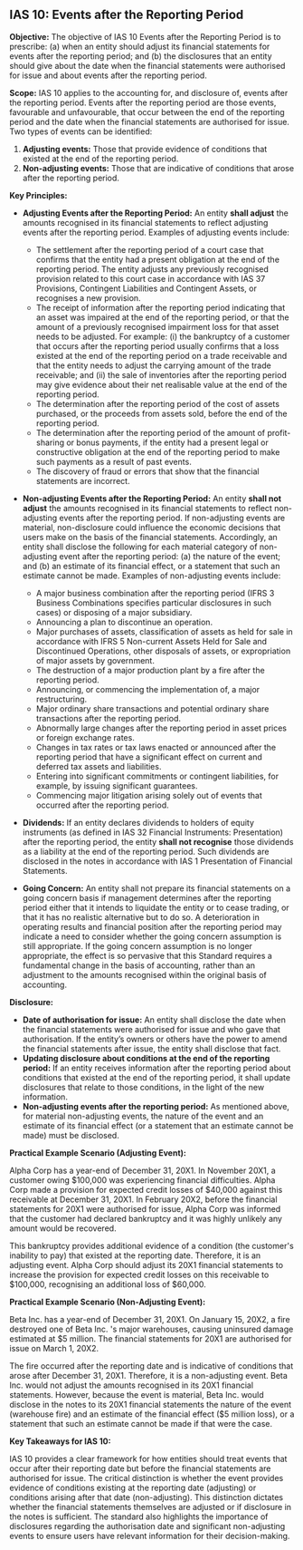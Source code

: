 ## IAS 10: Events after the Reporting Period

**Objective:** The objective of IAS 10 Events after the Reporting Period is to prescribe: (a) when an entity should adjust its financial statements for events after the reporting period; and (b) the disclosures that an entity should give about the date when the financial statements were authorised for issue and about events after the reporting period.

**Scope:** IAS 10 applies to the accounting for, and disclosure of, events after the reporting period. Events after the reporting period are those events, favourable and unfavourable, that occur between the end of the reporting period and the date when the financial statements are authorised for issue. Two types of events can be identified:

1.  **Adjusting events:** Those that provide evidence of conditions that existed at the end of the reporting period.
2.  **Non-adjusting events:** Those that are indicative of conditions that arose after the reporting period.

**Key Principles:**

*   **Adjusting Events after the Reporting Period:** An entity **shall adjust** the amounts recognised in its financial statements to reflect adjusting events after the reporting period. Examples of adjusting events include:
    *   The settlement after the reporting period of a court case that confirms that the entity had a present obligation at the end of the reporting period. The entity adjusts any previously recognised provision related to this court case in accordance with IAS 37 Provisions, Contingent Liabilities and Contingent Assets, or recognises a new provision.
    *   The receipt of information after the reporting period indicating that an asset was impaired at the end of the reporting period, or that the amount of a previously recognised impairment loss for that asset needs to be adjusted. For example: (i) the bankruptcy of a customer that occurs after the reporting period usually confirms that a loss existed at the end of the reporting period on a trade receivable and that the entity needs to adjust the carrying amount of the trade receivable; and (ii) the sale of inventories after the reporting period may give evidence about their net realisable value at the end of the reporting period.
    *   The determination after the reporting period of the cost of assets purchased, or the proceeds from assets sold, before the end of the reporting period.
    *   The determination after the reporting period of the amount of profit-sharing or bonus payments, if the entity had a present legal or constructive obligation at the end of the reporting period to make such payments as a result of past events.
    *   The discovery of fraud or errors that show that the financial statements are incorrect.

*   **Non-adjusting Events after the Reporting Period:** An entity **shall not adjust** the amounts recognised in its financial statements to reflect non-adjusting events after the reporting period. If non-adjusting events are material, non-disclosure could influence the economic decisions that users make on the basis of the financial statements. Accordingly, an entity shall disclose the following for each material category of non-adjusting event after the reporting period: (a) the nature of the event; and (b) an estimate of its financial effect, or a statement that such an estimate cannot be made. Examples of non-adjusting events include:
    *   A major business combination after the reporting period (IFRS 3 Business Combinations specifies particular disclosures in such cases) or disposing of a major subsidiary.
    *   Announcing a plan to discontinue an operation.
    *   Major purchases of assets, classification of assets as held for sale in accordance with IFRS 5 Non-current Assets Held for Sale and Discontinued Operations, other disposals of assets, or expropriation of major assets by government.
    *   The destruction of a major production plant by a fire after the reporting period.
    *   Announcing, or commencing the implementation of, a major restructuring.
    *   Major ordinary share transactions and potential ordinary share transactions after the reporting period.
    *   Abnormally large changes after the reporting period in asset prices or foreign exchange rates.
    *   Changes in tax rates or tax laws enacted or announced after the reporting period that have a significant effect on current and deferred tax assets and liabilities.
    *   Entering into significant commitments or contingent liabilities, for example, by issuing significant guarantees.
    *   Commencing major litigation arising solely out of events that occurred after the reporting period.

*   **Dividends:** If an entity declares dividends to holders of equity instruments (as defined in IAS 32 Financial Instruments: Presentation) after the reporting period, the entity **shall not recognise** those dividends as a liability at the end of the reporting period. Such dividends are disclosed in the notes in accordance with IAS 1 Presentation of Financial Statements.

*   **Going Concern:** An entity shall not prepare its financial statements on a going concern basis if management determines after the reporting period either that it intends to liquidate the entity or to cease trading, or that it has no realistic alternative but to do so. A deterioration in operating results and financial position after the reporting period may indicate a need to consider whether the going concern assumption is still appropriate. If the going concern assumption is no longer appropriate, the effect is so pervasive that this Standard requires a fundamental change in the basis of accounting, rather than an adjustment to the amounts recognised within the original basis of accounting.

**Disclosure:**

*   **Date of authorisation for issue:** An entity shall disclose the date when the financial statements were authorised for issue and who gave that authorisation. If the entity’s owners or others have the power to amend the financial statements after issue, the entity shall disclose that fact.
*   **Updating disclosure about conditions at the end of the reporting period:** If an entity receives information after the reporting period about conditions that existed at the end of the reporting period, it shall update disclosures that relate to those conditions, in the light of the new information.
*   **Non-adjusting events after the reporting period:** As mentioned above, for material non-adjusting events, the nature of the event and an estimate of its financial effect (or a statement that an estimate cannot be made) must be disclosed.

**Practical Example Scenario (Adjusting Event):**

Alpha Corp has a year-end of December 31, 20X1. In November 20X1, a customer owing $100,000 was experiencing financial difficulties. Alpha Corp made a provision for expected credit losses of $40,000 against this receivable at December 31, 20X1. In February 20X2, before the financial statements for 20X1 were authorised for issue, Alpha Corp was informed that the customer had declared bankruptcy and it was highly unlikely any amount would be recovered.

This bankruptcy provides additional evidence of a condition (the customer's inability to pay) that existed at the reporting date. Therefore, it is an adjusting event. Alpha Corp should adjust its 20X1 financial statements to increase the provision for expected credit losses on this receivable to $100,000, recognising an additional loss of $60,000.

**Practical Example Scenario (Non-Adjusting Event):**

Beta Inc. has a year-end of December 31, 20X1. On January 15, 20X2, a fire destroyed one of Beta Inc.
's major warehouses, causing uninsured damage estimated at $5 million. The financial statements for 20X1 are authorised for issue on March 1, 20X2.

The fire occurred after the reporting date and is indicative of conditions that arose after December 31, 20X1. Therefore, it is a non-adjusting event. Beta Inc. would not adjust the amounts recognised in its 20X1 financial statements. However, because the event is material, Beta Inc. would disclose in the notes to its 20X1 financial statements the nature of the event (warehouse fire) and an estimate of the financial effect ($5 million loss), or a statement that such an estimate cannot be made if that were the case.

**Key Takeaways for IAS 10:**

IAS 10 provides a clear framework for how entities should treat events that occur after their reporting date but before the financial statements are authorised for issue. The critical distinction is whether the event provides evidence of conditions existing at the reporting date (adjusting) or conditions arising after that date (non-adjusting). This distinction dictates whether the financial statements themselves are adjusted or if disclosure in the notes is sufficient. The standard also highlights the importance of disclosures regarding the authorisation date and significant non-adjusting events to ensure users have relevant information for their decision-making.

